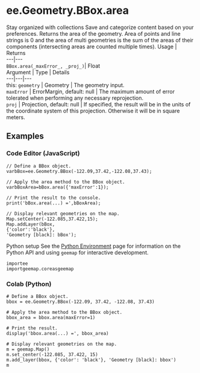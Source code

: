  
#  ee.Geometry.BBox.area
Stay organized with collections  Save and categorize content based on your preferences. 
Returns the area of the geometry. Area of points and line strings is 0 and the area of multi geometries is the sum of the areas of their components (intersecting areas are counted multiple times). Usage | Returns  
---|---  
`BBox.area(_maxError_, _proj_)`|  Float  
Argument | Type | Details  
---|---|---  
this: `geometry` | Geometry | The geometry input.  
`maxError` | ErrorMargin, default: null | The maximum amount of error tolerated when performing any necessary reprojection.  
`proj` | Projection, default: null | If specified, the result will be in the units of the coordinate system of this projection. Otherwise it will be in square meters.  
## Examples
### Code Editor (JavaScript)
```
// Define a BBox object.
varbBox=ee.Geometry.BBox(-122.09,37.42,-122.08,37.43);

// Apply the area method to the BBox object.
varbBoxArea=bBox.area({'maxError':1});

// Print the result to the console.
print('bBox.area(...) =',bBoxArea);

// Display relevant geometries on the map.
Map.setCenter(-122.085,37.422,15);
Map.addLayer(bBox,
{'color':'black'},
'Geometry [black]: bBox');
```

Python setup
See the [ Python Environment](https://developers.google.com/earth-engine/guides/python_install) page for information on the Python API and using `geemap` for interactive development.
```
importee
importgeemap.coreasgeemap
```

### Colab (Python)
```
# Define a BBox object.
bbox = ee.Geometry.BBox(-122.09, 37.42, -122.08, 37.43)

# Apply the area method to the BBox object.
bbox_area = bbox.area(maxError=1)

# Print the result.
display('bbox.area(...) =', bbox_area)

# Display relevant geometries on the map.
m = geemap.Map()
m.set_center(-122.085, 37.422, 15)
m.add_layer(bbox, {'color': 'black'}, 'Geometry [black]: bbox')
m
```

